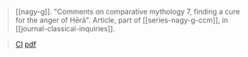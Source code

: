 > [[nagy-g]]. "Comments on comparative mythology 7, finding a cure for the anger of Hērā". Article, part of [[series-nagy-g-ccm]], in [[journal-classical-inquiries]]. 

> [CI](https://classical-inquiries.chs.harvard.edu/comments-on-comparative-mythology-7-finding-a-cure-for-the-anger-of-hera/)
> [pdf](a/nagy-g2020-04-03.pdf)